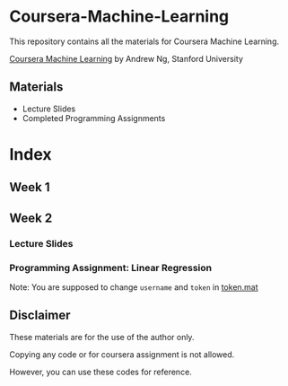 # Coursera-Machine-Learning
This repository contains all the materials for Coursera Machine Learning.

[Coursera Machine Learning](https://www.coursera.org/learn/machine-learning/) by Andrew Ng, Stanford University

## Materials
- Lecture Slides
- Completed Programming Assignments

# Index
## Week 1

## Week 2
### Lecture Slides
### Programming Assignment: Linear Regression
Note: 
You are supposed to change `username` and `token` in [token.mat](https://github.com/anuragMaravi/Coursera-Machine-Learning/blob/master/Week%202/Programming%20Assignment%20-%20Linear%20Regression%20/machine-learning-ex1/ex1/token.mat)

## Disclaimer
These materials are for the use of the author only.

Copying any code or for coursera assignment is not allowed.

However, you can use these codes for reference.
